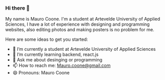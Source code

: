 ### Hi there 👋
My name is Mauro Coone. I'm a student at Artevelde University of Applied Sciences, I have a lot of experience with designing and programming websites, also editing photos and making posters is no problem for me.

Here are some ideas to get you started:

- 🔭 I’m currently a student at Artevelde University of Applied Sciences
- 🌱 I’m currently learning backend, react.js
- 💬 Ask me about desinging or programming
- 📫 How to reach me: Mauro.coone@gmail.com
- 😄 Pronouns: Mauro Coone
